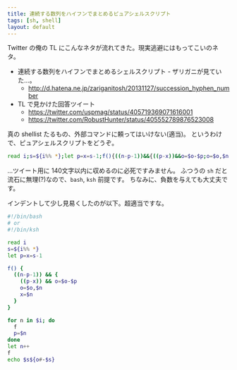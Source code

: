 ```yaml
---
title: 連続する数列をハイフンでまとめるピュアシェルスクリプト
tags: [sh, shell]
layout: default
---
```


Twitter の俺の TL にこんなネタが流れてきた。現実逃避にはもってこいのネタ。

  * 連続する数列をハイフンでまとめるシェルスクリプト - ザリガニが見ていた...。
    * http://d.hatena.ne.jp/zariganitosh/20131127/succession_hyphen_number
  * TL で見かけた回答ツイート
    * https://twitter.com/uspmag/status/405719369071616001
    * https://twitter.com/RobustHunter/status/405552789876523008

真の shellist たるもの、外部コマンドに頼ってはいけない(適当)。
というわけで、ピュアシェルスクリプトをどうぞ。

``` bash
read i;s=${i%% *};let p=x=s-1;f(){((n-p-1))&&{((p-x))&&o=$o-$p;o=$o,$n;x=$n;};};for n in $i;do f;p=$n;done;let n++;f;echo $s${o#-$s}
```

…ツイート用に 140文字以内に収めるのに必死ですみません。
ふつうの `sh` だと流石に無理(?)なので、`bash`, `ksh` 前提です。
ちなみに、負数を与えても大丈夫です。

インデントして少し見易くしたのが以下。超適当ですな。


``` bash
#!/bin/bash
# or
#!/bin/ksh

read i
s=${i%% *}
let p=x=s-1

f() {
  ((n-p-1)) && {
    ((p-x)) && o=$o-$p
    o=$o,$n
    x=$n
  }
}

for n in $i; do
  f
  p=$n
done
let n++
f
echo $s${o#-$s}
```

